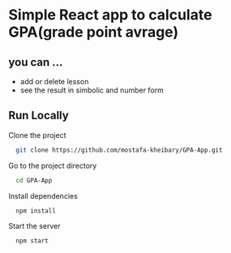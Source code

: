 # Simple React app to calculate GPA(grade point avrage)

## you can ...
- add or delete lesson
- see the result in simbolic and number form


## Run Locally

Clone the project

```bash
  git clone https://github.com/mostafa-kheibary/GPA-App.git
```

Go to the project directory

```bash
  cd GPA-App
```

Install dependencies

```bash
  npm install
```

Start the server

```bash
  npm start
```

